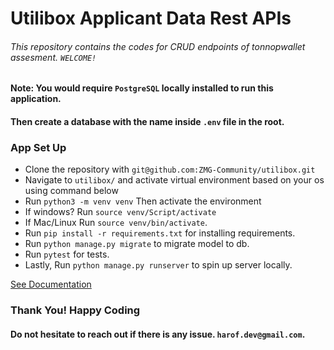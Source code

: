 # Utilibox Applicant Data Rest APIs

###### This repository contains the codes for CRUD endpoints of tonnopwallet assesment. `WELCOME!`

#### Note: You would require `PostgreSQL` locally installed to run this application.
#### Then create a database with the name inside `.env` file in the root.

### App Set Up

- Clone the repository with `git@github.com:ZMG-Community/utilibox.git`
- Navigate to `utilibox/` and activate virtual environment based on your os using command below
- Run `python3 -m venv venv` Then activate the environment
- If windows? Run `source venv/Script/activate`
- If Mac/Linux Run `source venv/bin/activate`.
- Run `pip install -r requirements.txt` for installing requirements.
- Run `python manage.py migrate` to migrate model to db.
- Run `pytest` for tests.
- Lastly, Run `python manage.py runserver` to spin up server locally.


[See Documentation](https://documenter.getpostman.com/view/18546780/VUjSEiHx)
### Thank You! Happy Coding

#### Do not hesitate to reach out if there is any issue. `harof.dev@gmail.com`.
